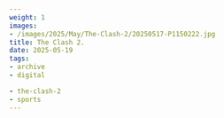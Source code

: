```yaml
---
weight: 1
images:
- /images/2025/May/The-Clash-2/20250517-P1150222.jpg
title: The Clash 2.
date: 2025-05-19
tags:
- archive
- digital

- the-clash-2
- sports
---
```


